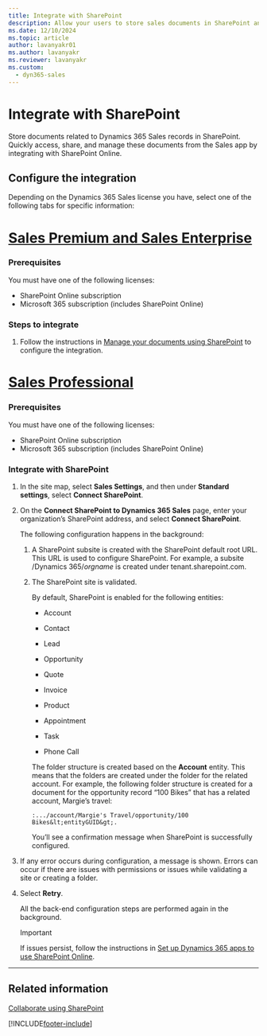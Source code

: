 ```yaml
---
title: Integrate with SharePoint
description: Allow your users to store sales documents in SharePoint and collaborate on them by integrating Dynamics 365 Sales with SharePoint.
ms.date: 12/10/2024
ms.topic: article
author: lavanyakr01
ms.author: lavanyakr
ms.reviewer: lavanyakr
ms.custom: 
  - dyn365-sales
---
```


# Integrate with SharePoint

Store documents related to Dynamics 365 Sales records in SharePoint. Quickly access, share, and manage these documents from the Sales app by integrating with SharePoint Online.

## Configure the integration

Depending on the Dynamics 365 Sales license you have, select one of the following tabs for specific information:

# [Sales Premium and Sales Enterprise](#tab/SE)

### Prerequisites

You must have one of the following licenses:

- SharePoint Online subscription
- Microsoft 365 subscription (includes SharePoint Online)

### Steps to integrate

1. Follow the instructions in [Manage your documents using SharePoint](/power-platform/admin/manage-documents-using-sharepoint?context=/dynamics365/context/sales-context) to configure the integration. 

# [Sales Professional](#tab/SP)

### Prerequisites

You must have one of the following licenses:

- SharePoint Online subscription
- Microsoft 365 subscription (includes SharePoint Online)

### Integrate with SharePoint

1. In the site map, select **Sales Settings**, and then under **Standard settings**, select **Connect SharePoint**.

2. On the **Connect SharePoint to Dynamics 365 Sales** page, enter your organization’s SharePoint address, and select **Connect SharePoint**.

    The following configuration happens in the background:

    1. A SharePoint subsite is created with the SharePoint default root URL. This URL is used to configure SharePoint. For example, a subsite /Dynamics 365/*orgname* is created under tenant.sharepoint.com.

    2. The SharePoint site is validated.

        By default, SharePoint is enabled for the following entities:

        - Account  

        - Contact  

        - Lead  

        - Opportunity  

        - Quote  

        - Invoice  

        - Product  

        - Appointment  

        - Task  

        - Phone Call

        The folder structure is created based on the **Account** entity. This means that the folders are created under the folder for the related account. For example, the following folder structure is created for a document for the opportunity record “100 Bikes” that has a related account, Margie’s travel:

        `:.../account/Margie's Travel/opportunity/100 Bikes&lt;entityGUID&gt;.`

        You’ll see a confirmation message when SharePoint is successfully configured.

3. If any error occurs during configuration, a message is shown. Errors can occur if there are issues with permissions or issues while validating a site or creating a folder.

4. Select **Retry**.

    All the back-end configuration steps are performed again in the background.

    > [!IMPORTANT]
    > If issues persist, follow the instructions in [Set up Dynamics 365 apps to use SharePoint Online](/dynamics365/customer-engagement/admin/set-up-dynamics-365-online-to-use-sharepoint-online).

---

## Related information

[Collaborate using SharePoint](collaborate-using-sharepoint-sales.md)

[!INCLUDE[footer-include](../includes/footer-banner.md)]
